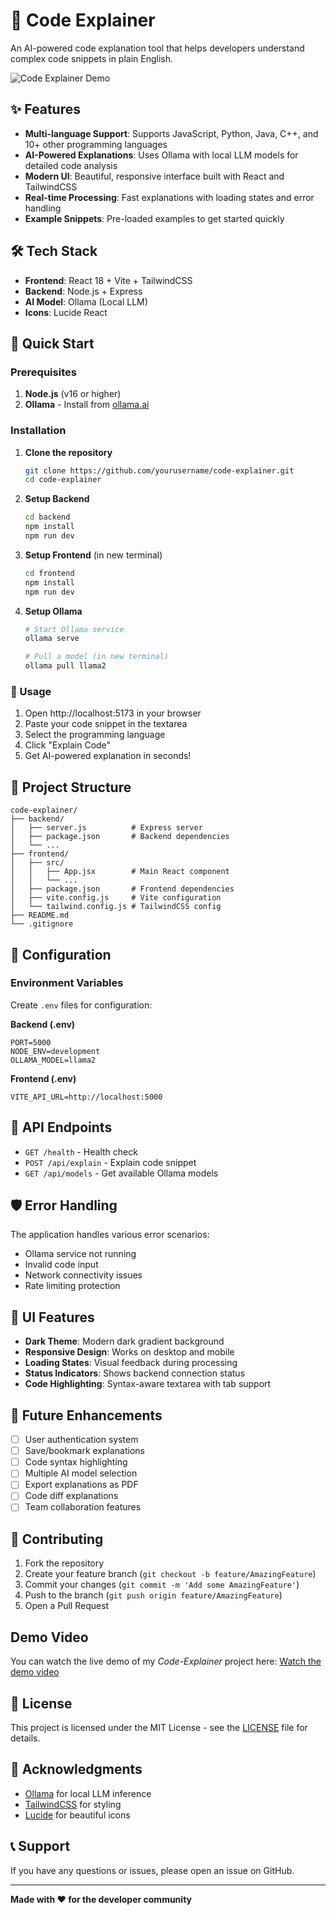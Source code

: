 # 🤖 Code Explainer

An AI-powered code explanation tool that helps developers understand complex code snippets in plain English.

![Code Explainer Demo](https://via.placeholder.com/800x400?text=Add+Screenshot+Here)

## ✨ Features

- **Multi-language Support**: Supports JavaScript, Python, Java, C++, and 10+ other programming languages
- **AI-Powered Explanations**: Uses Ollama with local LLM models for detailed code analysis
- **Modern UI**: Beautiful, responsive interface built with React and TailwindCSS
- **Real-time Processing**: Fast explanations with loading states and error handling
- **Example Snippets**: Pre-loaded examples to get started quickly

## 🛠️ Tech Stack

- **Frontend**: React 18 + Vite + TailwindCSS
- **Backend**: Node.js + Express
- **AI Model**: Ollama (Local LLM)
- **Icons**: Lucide React

## 🚀 Quick Start

### Prerequisites

1. **Node.js** (v16 or higher)
2. **Ollama** - Install from [ollama.ai](https://ollama.ai)

### Installation

1. **Clone the repository**
   ```bash
   git clone https://github.com/yourusername/code-explainer.git
   cd code-explainer
   ```

2. **Setup Backend**
   ```bash
   cd backend
   npm install
   npm run dev
   ```

3. **Setup Frontend** (in new terminal)
   ```bash
   cd frontend
   npm install
   npm run dev
   ```

4. **Setup Ollama**
   ```bash
   # Start Ollama service
   ollama serve
   
   # Pull a model (in new terminal)
   ollama pull llama2
   ```

### 🎯 Usage

1. Open http://localhost:5173 in your browser
2. Paste your code snippet in the textarea
3. Select the programming language
4. Click "Explain Code"
5. Get AI-powered explanation in seconds!

## 📁 Project Structure

```
code-explainer/
├── backend/
│   ├── server.js          # Express server
│   ├── package.json       # Backend dependencies
│   └── ...
├── frontend/
│   ├── src/
│   │   ├── App.jsx        # Main React component
│   │   └── ...
│   ├── package.json       # Frontend dependencies
│   ├── vite.config.js     # Vite configuration
│   └── tailwind.config.js # TailwindCSS config
├── README.md
└── .gitignore
```

## 🔧 Configuration

### Environment Variables

Create `.env` files for configuration:

**Backend (.env)**
```env
PORT=5000
NODE_ENV=development
OLLAMA_MODEL=llama2
```

**Frontend (.env)**
```env
VITE_API_URL=http://localhost:5000
```

## 🚦 API Endpoints

- `GET /health` - Health check
- `POST /api/explain` - Explain code snippet
- `GET /api/models` - Get available Ollama models

## 🛡️ Error Handling

The application handles various error scenarios:
- Ollama service not running
- Invalid code input
- Network connectivity issues
- Rate limiting protection

## 🎨 UI Features

- **Dark Theme**: Modern dark gradient background
- **Responsive Design**: Works on desktop and mobile
- **Loading States**: Visual feedback during processing
- **Status Indicators**: Shows backend connection status
- **Code Highlighting**: Syntax-aware textarea with tab support

## 🔮 Future Enhancements

- [ ] User authentication system
- [ ] Save/bookmark explanations
- [ ] Code syntax highlighting
- [ ] Multiple AI model selection
- [ ] Export explanations as PDF
- [ ] Code diff explanations
- [ ] Team collaboration features

## 🤝 Contributing

1. Fork the repository
2. Create your feature branch (`git checkout -b feature/AmazingFeature`)
3. Commit your changes (`git commit -m 'Add some AmazingFeature'`)
4. Push to the branch (`git push origin feature/AmazingFeature`)
5. Open a Pull Request

##  Demo Video
You can watch the live demo of my *Code-Explainer* project here:
[Watch the demo video](https://youtu.be/gQ8eCT2Xe14)
   

## 📄 License

This project is licensed under the MIT License - see the [LICENSE](LICENSE) file for details.

## 🙏 Acknowledgments

- [Ollama](https://ollama.ai) for local LLM inference
- [TailwindCSS](https://tailwindcss.com) for styling
- [Lucide](https://lucide.dev) for beautiful icons

## 📞 Support

If you have any questions or issues, please open an issue on GitHub.

---

**Made with ❤️ for the developer community**
